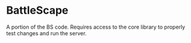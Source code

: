 # BattleScape

A portion of the BS code. Requires access to the core library to properly test changes and run the server.
